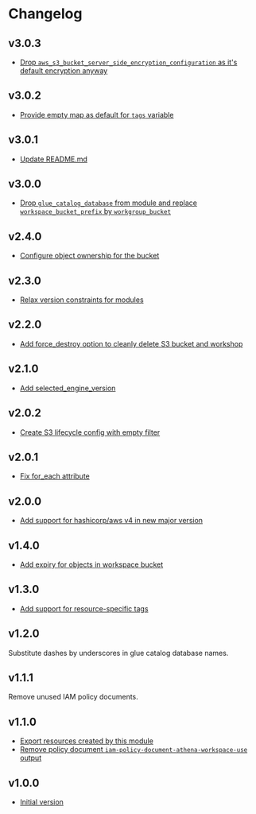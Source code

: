 # Changelog

## v3.0.3

- [Drop `aws_s3_bucket_server_side_encryption_configuration` as it's default encryption anyway](https://github.com/babbel/terraform-aws-athena/pull/40)

## v3.0.2

- [Provide empty map as default for `tags` variable](https://github.com/babbel/terraform-aws-athena/pull/35)

## v3.0.1

- [Update README.md](https://github.com/babbel/terraform-aws-athena/pull/34)

## v3.0.0

- [Drop `glue_catalog_database` from module and replace `workspace_bucket_prefix` by `workgroup_bucket` ](https://github.com/babbel/terraform-aws-athena/pull/32)

## v2.4.0

- [Configure object ownership for the bucket](https://github.com/babbel/terraform-aws-athena/pull/31)

## v2.3.0

- [Relax version constraints for modules ](https://github.com/babbel/terraform-aws-athena/pull/29)

## v2.2.0

- [Add force_destroy option to cleanly delete S3 bucket and workshop](https://github.com/babbel/terraform-aws-athena/pull/27)

## v2.1.0

- [Add selected_engine_version](https://github.com/babbel/terraform-aws-athena/pull/26)

## v2.0.2

- [Create S3 lifecycle config with empty filter](https://github.com/babbel/terraform-aws-athena/pull/21)

## v2.0.1

- [Fix for_each attribute](https://github.com/babbel/terraform-aws-athena/pull/18)

## v2.0.0

- [Add support for hashicorp/aws v4 in new major version](https://github.com/babbel/terraform-aws-athena/pull/17)

## v1.4.0

- [Add expiry for objects in workspace bucket](https://github.com/babbel/terraform-aws-athena/pull/10)

## v1.3.0

- [Add support for resource-specific tags](https://github.com/babbel/terraform-aws-athena/pull/5)

## v1.2.0

Substitute dashes by underscores in glue catalog database names.

## v1.1.1

Remove unused IAM policy documents.

## v1.1.0

- [Export resources created by this module](https://github.com/babbel/terraform-aws-athena/pull/2)
- [Remove policy document `iam-policy-document-athena-workspace-use` output](https://github.com/babbel/terraform-aws-athena/pull/2)

## v1.0.0

- [Initial version](https://github.com/babbel/terraform-aws-athena/pull/1)
